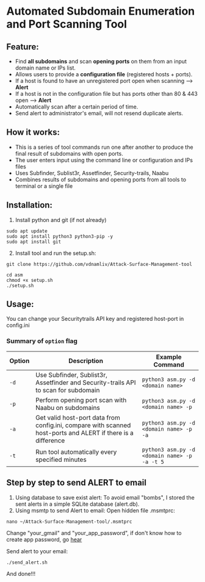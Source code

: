 # Automated Subdomain Enumeration and Port Scanning Tool

## Feature:
- Find **all subdomains** and scan **opening ports** on them from an input domain name or IPs list.
- Allows users to provide a **configuration file** (registered hosts + ports). 
- If a host is found to have an unregistered port open when scanning --> **Alert** 
- If a host is not in the configuration file but has ports other than 80 & 443 open --> **Alert**
- Automatically scan after a certain period of time.
- Send alert to administrator's email, will not resend duplicate alerts.

## How it works:
- This is a series of tool commands run one after another to produce the final result of subdomains with open ports.
- The user enters input using the command line or configuration and IPs files
- Uses Subfinder, Sublist3r, Assetfinder, Security-trails, Naabu
- Combines results of subdomains and opening ports from all tools to terminal or a single file

## Installation:
1. Install python and git (if not already)
```
sudo apt update
sudo apt install python3 python3-pip -y
sudo apt install git
```
2. Install tool and run the setup.sh:
```
git clone https://github.com/vdnamliv/Attack-Surface-Management-tool
```
```
cd asm
chmod +x setup.sh
./setup.sh
```

## Usage:
  You can change your Securitytrails API key and registered host-port in config.ini
  ### Summary of <code>option</code> flag

| Option      | Description                                           | Example Command                                           |
|-------------|-------------------------------------------------------|----------------------------------------------------------|
| `-d`      | Use Subfinder, Sublist3r, Assetfinder and Security-trails API to scan for subdomain   | `python3 asm.py -d <domain name> ` |
| `-p`      | Perform opening port scan with Naabu on subdomains      | `python3 asm.py -d <domain name> -p` |
| `-a` | Get valid host-port data from config.ini, compare with scanned host-ports and ALERT if there is a difference | `python3 asm.py -d <domain name> -p -a` |
| `-t` | Run tool automatically every specified minutes | `python3 asm.py -d <domain name> -p -a -t 5` |

## Step by step to send ALERT to email
1. Using database to save exist alert:
To avoid email "bombs", I stored the sent alerts in a simple SQLite database (alert.db).
2. Using msmtp to send Alert to email: 
Open hidden file .msmtprc:
```
nano ~/Attack-Surface-Management-tool/.msmtprc
```
Change "your_gmail" and "your_app_password", if don't know how to create app password, go [hear](https://myaccount.google.com/apppasswords?pli=1&rapt=AEjHL4OVlHBZyIzfrw29E_Q4mYB5-Ei_wmrnL7Bw5Mvr51ST_6r9yfNADQL6wxYkdzGYKzB5DULwwhRcJaOEfKjloUDyhUbRCHUonLcj99aCP6EDXzOBBFM)

Send alert to your email:
```
./send_alert.sh
```
And done!!!
